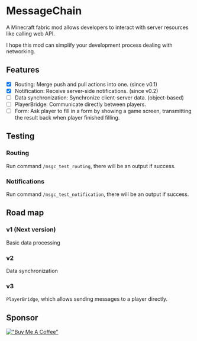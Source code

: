 # MessageChain

A Minecraft fabric mod allows developers to interact with server resources like calling web API.

I hope this mod can simplify your development process dealing with networking.

## Features

- [x] Routing: Merge push and pull actions into one. (since v0.1)
- [x] Notification: Receive server-side notifications. (since v0.2)
- [ ] Data synchronization: Synchronize client-server data. (object-based)
- [ ] PlayerBridge: Communicate directly between players.
- [ ] Form: Ask player to fill in a form by showing a game screen, transmitting the result back when player finished filling.

## Testing

### Routing

Run command `/msgc_test_routing`, there will be an output if success.

### Notifications

Run command `/msgc_test_notification`, there will be an output if success.

## Road map

### v1 (Next version)

Basic data processing

### v2

Data synchronization

### v3

`PlayerBridge`, which allows sending messages to a player directly.

## Sponsor

[!["Buy Me A Coffee"](https://www.buymeacoffee.com/assets/img/custom_images/orange_img.png)](https://www.buymeacoffee.com/ranzeplay/messagechain)

